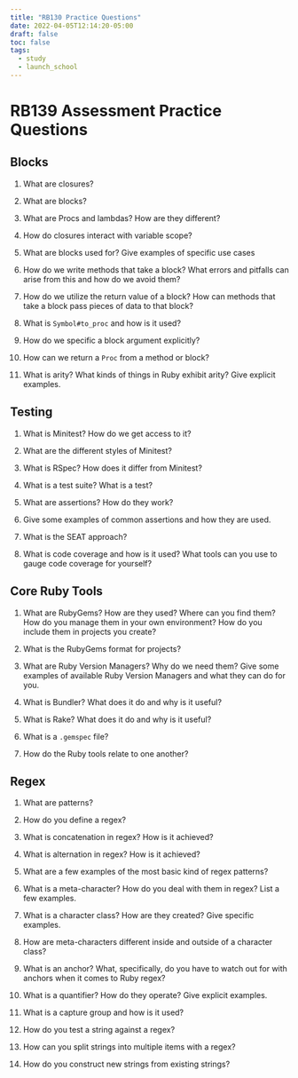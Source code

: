 ```yaml
---
title: "RB130 Practice Questions"
date: 2022-04-05T12:14:20-05:00
draft: false
toc: false
tags:
  - study
  - launch_school
---
```


# RB139 Assessment Practice Questions

## Blocks

1. What are closures?

2. What are blocks?

3. What are Procs and lambdas? How are they different?

4. How do closures interact with variable scope?

5. What are blocks used for? Give examples of specific use cases

6. How do we write methods that take a block? What errors and pitfalls can arise
   from this and how do we avoid them?

7. How do we utilize the return value of a block? How can methods that take a
   block pass pieces of data to that block?

8. What is `Symbol#to_proc` and how is it used?

9. How do we specific a block argument explicitly?

10. How can we return a `Proc` from a method or block?

11. What is arity? What kinds of things in Ruby exhibit arity? Give explicit examples.

## Testing

1. What is Minitest? How do we get access to it?

2. What are the different styles of Minitest?

3. What is RSpec? How does it differ from Minitest?

4. What is a test suite? What is a test?

5. What are assertions? How do they work?

6. Give some examples of common assertions and how they are used.

7. What is the SEAT approach?

8. What is code coverage and how is it used? What tools can you use to gauge
   code coverage for yourself?

## Core Ruby Tools

1. What are RubyGems? How are they used? Where can you find them? How do you
   manage them in your own environment? How do you include them in projects you
   create?

2. What is the RubyGems format for projects?

3. What are Ruby Version Managers? Why do we need them? Give some examples of
   available Ruby Version Managers and what they can do for you.

4. What is Bundler? What does it do and why is it useful?

5. What is Rake? What does it do and why is it useful?

6. What is a `.gemspec` file?

7. How do the Ruby tools relate to one another?

## Regex

1. What are patterns?

2. How do you define a regex?

3. What is concatenation in regex? How is it achieved?

4. What is alternation in regex? How is it achieved?

5. What are a few examples of the most basic kind of regex patterns?

6. What is a meta-character? How do you deal with them in regex? List a few examples.
  
7. What is a character class? How are they created? Give specific examples.
  
8. How are meta-characters different inside and outside of a character class?

9. What is an anchor? What, specifically, do you have to watch out for with anchors when it comes to Ruby regex?

10. What is a quantifier? How do they operate? Give explicit examples.

11. What is a capture group and how is it used?

12. How do you test a string against a regex?

13. How can you split strings into multiple items with a regex?

14. How do you construct new strings from existing strings?
